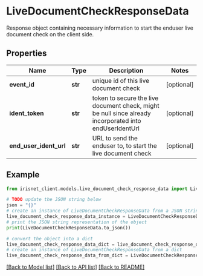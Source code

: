 # LiveDocumentCheckResponseData

Response object containing necessary information to start the enduser live document check on the client side.

## Properties

Name | Type | Description | Notes
------------ | ------------- | ------------- | -------------
**event_id** | **str** | unique id of this live document check | [optional] 
**ident_token** | **str** | token to secure the live document check, might be null since already incorporated into endUserIdentUrl | [optional] 
**end_user_ident_url** | **str** | URL to send the enduser to, to start the live document check | [optional] 

## Example

```python
from irisnet_client.models.live_document_check_response_data import LiveDocumentCheckResponseData

# TODO update the JSON string below
json = "{}"
# create an instance of LiveDocumentCheckResponseData from a JSON string
live_document_check_response_data_instance = LiveDocumentCheckResponseData.from_json(json)
# print the JSON string representation of the object
print(LiveDocumentCheckResponseData.to_json())

# convert the object into a dict
live_document_check_response_data_dict = live_document_check_response_data_instance.to_dict()
# create an instance of LiveDocumentCheckResponseData from a dict
live_document_check_response_data_from_dict = LiveDocumentCheckResponseData.from_dict(live_document_check_response_data_dict)
```
[[Back to Model list]](../README.md#documentation-for-models) [[Back to API list]](../README.md#documentation-for-api-endpoints) [[Back to README]](../README.md)


